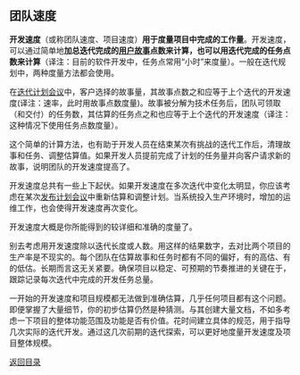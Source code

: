 ## 团队速度

**开发速度**（或称团队速度、项目速度）**用于度量项目中完成的工作量**。开发速度，可以通过简单地**加总迭代完成的[用户故事](user-story.md)点数来计算，也可以用迭代完成的任务点数来计算**（译注：目前的软件开发中，任务点常用“小时”来度量）。一般在迭代规划中，两种度量方法都会使用。

在[迭代计划会议](iteration-plan.md)中，客户选择的故事量，其故事点数之和应等于上个迭代的开发速度(译注：速率，此时用故事点数度量)。故事被分解为技术任务后，团队可领取（和交付）的任务数，其估算的任务点之和也应等于上个迭代的开发速度（译注：这种情况下使用任务点数度量）。

这个简单的计算方法，也有助于开发人员在结束某次有挑战的迭代工作后，清理故事和任务、调整估算值。如果开发人员提前完成了计划的任务量并向客户请求新的故事，说明团队的开发速度提高了。

开发速度总共有一些上下起伏。如果开发速度在多次迭代中变化太明显，你应该考虑在某次[发布计划会议](release-plan.md)中重新估算和调整计划。当系统投入生产环境时，增加的运维工作，也会使得开发速度再次变化。

开发速度大概是你所能得到的较详细和准确的度量了。

别去考虑用开发速度除以迭代长度或人数。用这样的结果数字，去对比两个项目的生产率是不现实的。每个团队在估算故事和任务时都有不同的偏好，有的高估、有的低估。长期而言这无关紧要。确保项目以稳定、可预期的节奏推进的关键在于，跟踪记录每次迭代中完成的开发任务总量。

一开始的开发速度和项目规模都无法做到准确估算，几乎任何项目都有这个问题。即便掌握了大量细节，你的初步估算仍然是种猜测。与其创建大量文档，不如多考虑一下项目的整体功能范围及功能是否有价值。花时间建立具体的规范，用于指导几次实际的迭代开发。通过这几次前期的迭代探索，可以更好地度量开发速度及项目整体规模。


[返回目录](../../SUMMARY.md)
